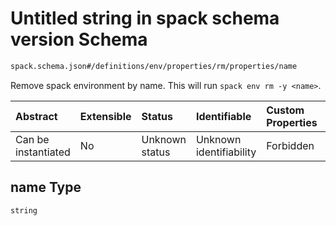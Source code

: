 # Untitled string in spack schema version Schema

```txt
spack.schema.json#/definitions/env/properties/rm/properties/name
```

Remove spack environment by name. This will run `spack env rm -y <name>`.

| Abstract            | Extensible | Status         | Identifiable            | Custom Properties | Additional Properties | Access Restrictions | Defined In                                                             |
| :------------------ | :--------- | :------------- | :---------------------- | :---------------- | :-------------------- | :------------------ | :--------------------------------------------------------------------- |
| Can be instantiated | No         | Unknown status | Unknown identifiability | Forbidden         | Allowed               | none                | [spack.schema.json\*](../out/spack.schema.json "open original schema") |

## name Type

`string`
